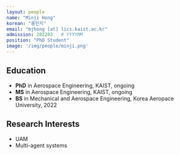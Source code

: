```yaml
---
layout: people
name: "Minji Hong"
korean: "홍민지"
email: "mjhong [at] lics.kaist.ac.kr"
admission: 202203   # YYYYMM
position: "PhD Student"
image: '/img/people/minji.png'
---
```


## Education

- **PhD** in Aerospace Engineering, KAIST, ongoing
- **MS** in Aerospace Engineering, KAIST, ongoing
- **BS** in Mechanical and Aerospace Engineering, Korea Aeropace University, 2022

## Research Interests

- UAM
- Multi-agent systems
